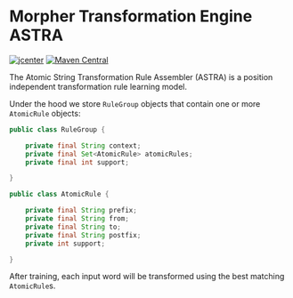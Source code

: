 # Morpher Transformation Engine ASTRA

[![jcenter](https://api.bintray.com/packages/szgabsz91/maven/morpher-transformation-engine-astra/images/download.svg)](https://bintray.com/szgabsz91/maven/morpher-transformation-engine-astra/_latestVersion)
[![Maven Central](https://maven-badges.herokuapp.com/maven-central/com.github.szgabsz91/morpher-transformation-engine-astra/badge.svg)](https://maven-badges.herokuapp.com/maven-central/com.github.szgabsz91/morpher-transformation-engine-astra)

The Atomic String Transformation Rule Assembler (ASTRA) is a position independent transformation rule learning model.

Under the hood we store `RuleGroup` objects that contain one or more `AtomicRule` objects:

```java
public class RuleGroup {

    private final String context;
    private final Set<AtomicRule> atomicRules;
    private final int support;

}
```

```java
public class AtomicRule {

    private final String prefix;
    private final String from;
    private final String to;
    private final String postfix;
    private int support;

}
```

After training, each input word will be transformed using the best matching `AtomicRule`s.
